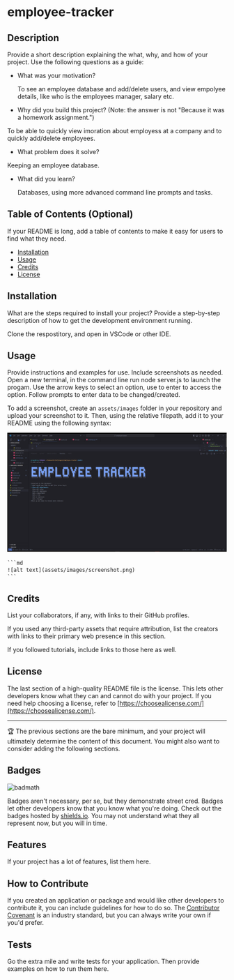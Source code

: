 # employee-tracker

## Description

Provide a short description explaining the what, why, and how of your project. Use the following questions as a guide:

- What was your motivation?

  To see an employee database and add/delete users, and view empolyee details, like who is the employees manager, salary etc.

- Why did you build this project? (Note: the answer is not "Because it was a homework assignment.")

To be able to quickly view imoration about employess at a company and to quickly add/delete employees.

- What problem does it solve?

Keeping an employee database.
  
- What did you learn?

  Databases, using more advanced command line prompts and tasks.

## Table of Contents (Optional)

If your README is long, add a table of contents to make it easy for users to find what they need.

- [Installation](#installation)
- [Usage](#usage)
- [Credits](#credits)
- [License](#license)

## Installation

What are the steps required to install your project? Provide a step-by-step description of how to get the development environment running.

Clone the respostitory, and open in VSCode or other IDE.

## Usage

Provide instructions and examples for use. Include screenshots as needed.
Open a new terminal, in the command line run node server.js to launch the progam. Use the arrow keys to select an option, use to enter to access the option. Follow prompts to enter data to be changed/created.

To add a screenshot, create an `assets/images` folder in your repository and upload your screenshot to it. Then, using the relative filepath, add it to your README using the following syntax:

![alt text](assets/images/emptracker.png)

    ```md
    ![alt text](assets/images/screenshot.png)
    ```

## Credits

List your collaborators, if any, with links to their GitHub profiles.

If you used any third-party assets that require attribution, list the creators with links to their primary web presence in this section.

If you followed tutorials, include links to those here as well.

## License

The last section of a high-quality README file is the license. This lets other developers know what they can and cannot do with your project. If you need help choosing a license, refer to [https://choosealicense.com/](https://choosealicense.com/).

---

🏆 The previous sections are the bare minimum, and your project will ultimately determine the content of this document. You might also want to consider adding the following sections.

## Badges

![badmath](https://img.shields.io/github/languages/top/lernantino/badmath)

Badges aren't necessary, per se, but they demonstrate street cred. Badges let other developers know that you know what you're doing. Check out the badges hosted by [shields.io](https://shields.io/). You may not understand what they all represent now, but you will in time.

## Features

If your project has a lot of features, list them here.

## How to Contribute

If you created an application or package and would like other developers to contribute it, you can include guidelines for how to do so. The [Contributor Covenant](https://www.contributor-covenant.org/) is an industry standard, but you can always write your own if you'd prefer.

## Tests

Go the extra mile and write tests for your application. Then provide examples on how to run them here.
